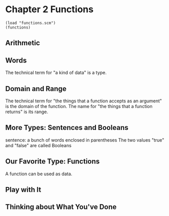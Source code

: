 # Chapter 2 Functions
````
(load "functions.scm")
(functions)
````

## Arithmetic

## Words
The technical term for "a kind of data" is a type.

## Domain and Range
The technical term for "the things that a function accepts as an argument" is the domain of the function.
The name for "the things that a function returns" is its range.

## More Types: Sentences and Booleans
sentence: a bunch of words enclosed in parentheses
The two values "true" and "false" are called Booleans

## Our Favorite Type: Functions
A function can be used as data.

## Play with It

## Thinking about What You've Done
